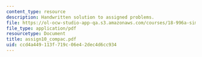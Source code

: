 ```yaml
---
content_type: resource
description: Handwritten solution to assigned problems.
file: https://ol-ocw-studio-app-qa.s3.amazonaws.com/courses/18-996a-simplicity-theory-spring-2004/ccd4a449113f719c06e42dec4d6cc934_assign10_compac.pdf
file_type: application/pdf
resourcetype: Document
title: assign10_compac.pdf
uid: ccd4a449-113f-719c-06e4-2dec4d6cc934
---
```

